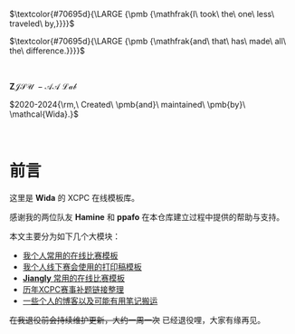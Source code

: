 </br></br>

$\textcolor{#70695d}{\LARGE {\pmb {\mathfrak{I\ took\ the\ one\ less\ traveled\ by,}}}}$

$\textcolor{#70695d}{\LARGE {\pmb {\mathfrak{and\ that\ has\ made\ all\ the\ difference.}}}}$

</br>

$\mathcal{{\pmb ZJSU\ -AA\ Lab}}$

$2020-2024{\rm,\ Created\ \pmb{and}\ maintained\ \pmb{by}\ \mathcal{Wida}.}$

</br>

# 前言

这里是 $\mathcal{\pmb{Wida}}$ 的 XCPC 在线模板库。

感谢我的两位队友 $\mathcal{\pmb{Hamine}}$ 和 $\pmb{ppafo}$ 在本仓库建立过程中提供的帮助与支持。

本文主要分为如下几个大模块：

- [我个人常用的在线比赛模板](https://github.com/hh2048/XCPC/blob/main/01%20-%20常用在线模板汇总)
- [我个人线下赛会使用的打印稿模板](https://github.com/hh2048/XCPC/blob/main/02%20-%20打印稿模板汇总/README.md)
- [$\mathcal{\pmb{ Jiangly}}$ 常用的在线比赛模板](https://github.com/hh2048/XCPC/blob/main/03%20-%20jiangly模板收集/README.md)
- [历年XCPC赛事补题链接整理](https://github.com/hh2048/XCPC/blob/main/04%20-%20历年XCPC赛事补题链接整理/README.md)
- [一些个人的博客以及可能有用笔记搬运](https://github.com/hh2048/XCPC/blob/main/05%20-%20个人博客搬运)

~~在我退役前会持续维护更新，大约一周一次~~ 已经退役哩，大家有缘再见。